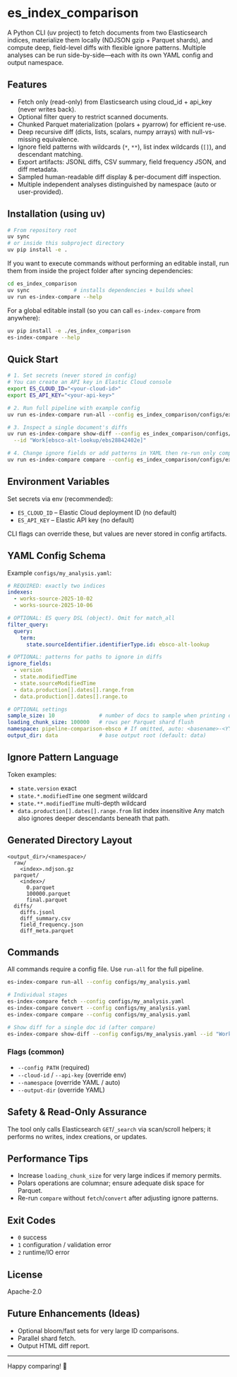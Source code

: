 # es_index_comparison

A Python CLI (uv project) to fetch documents from two Elasticsearch indices, materialize them locally (NDJSON gzip + Parquet shards), and compute deep, field-level diffs with flexible ignore patterns. Multiple analyses can be run side-by-side—each with its own YAML config and output namespace.

## Features
- Fetch only (read-only) from Elasticsearch using cloud_id + api_key (never writes back).
- Optional filter query to restrict scanned documents.
- Chunked Parquet materialization (polars + pyarrow) for efficient re-use.
- Deep recursive diff (dicts, lists, scalars, numpy arrays) with null-vs-missing equivalence.
- Ignore field patterns with wildcards (`*`, `**`), list index wildcards (`[]`), and descendant matching.
- Export artifacts: JSONL diffs, CSV summary, field frequency JSON, and diff metadata.
- Sampled human-readable diff display & per-document diff inspection.
- Multiple independent analyses distinguished by namespace (auto or user-provided).

## Installation (using uv)
```bash
# From repository root
uv sync
# or inside this subproject directory
uv pip install -e .
```

If you want to execute commands without performing an editable install, run them from inside the project folder after syncing dependencies:

```bash
cd es_index_comparison
uv sync              # installs dependencies + builds wheel
uv run es-index-compare --help
```

For a global editable install (so you can call `es-index-compare` from anywhere):

```bash
uv pip install -e ./es_index_comparison
es-index-compare --help
```

## Quick Start
```bash
# 1. Set secrets (never stored in config)
# You can create an API key in Elastic Cloud console
export ES_CLOUD_ID="<your-cloud-id>"
export ES_API_KEY="<your-api-key>"

# 2. Run full pipeline with example config
uv run es-index-compare run-all --config es_index_comparison/configs/example_analysis.yaml

# 3. Inspect a single document's diffs
uv run es-index-compare show-diff --config es_index_comparison/configs/example_analysis.yaml \
  --id "Work[ebsco-alt-lookup/ebs28842402e]"

# 4. Change ignore fields or add patterns in YAML then re-run only compare
uv run es-index-compare compare --config es_index_comparison/configs/example_analysis.yaml
```

## Environment Variables
Set secrets via env (recommended):
- `ES_CLOUD_ID` – Elastic Cloud deployment ID (no default)
- `ES_API_KEY` – Elastic API key (no default)

CLI flags can override these, but values are never stored in config artifacts.

## YAML Config Schema
Example `configs/my_analysis.yaml`:
```yaml
# REQUIRED: exactly two indices
indexes:
  - works-source-2025-10-02
  - works-source-2025-10-06

# OPTIONAL: ES query DSL (object). Omit for match_all
filter_query:
  query:
    term:
      state.sourceIdentifier.identifierType.id: ebsco-alt-lookup

# OPTIONAL: patterns for paths to ignore in diffs
ignore_fields:
  - version
  - state.modifiedTime
  - state.sourceModifiedTime
  - data.production[].dates[].range.from
  - data.production[].dates[].range.to

# OPTIONAL settings
sample_size: 10              # number of docs to sample when printing diffs
loading_chunk_size: 100000   # rows per Parquet shard flush
namespace: pipeline-comparison-ebsco # If omitted, auto: <basename>-<YYYYMMDD-HHMMSS>
output_dir: data             # base output root (default: data)
```

## Ignore Pattern Language
Token examples:
- `state.version` exact
- `state.*.modifiedTime` one segment wildcard
- `state.**.modifiedTime` multi-depth wildcard
- `data.production[].dates[].range.from` list index insensitive
Any match also ignores deeper descendants beneath that path.

## Generated Directory Layout
```
<output_dir>/<namespace>/
  raw/
    <index>.ndjson.gz
  parquet/
    <index>/
      0.parquet
      100000.parquet
      final.parquet
  diffs/
    diffs.jsonl
    diff_summary.csv
    field_frequency.json
    diff_meta.parquet
```

## Commands
All commands require a config file. Use `run-all` for the full pipeline.

```bash
es-index-compare run-all --config configs/my_analysis.yaml

# Individual stages
es-index-compare fetch --config configs/my_analysis.yaml
es-index-compare convert --config configs/my_analysis.yaml
es-index-compare compare --config configs/my_analysis.yaml

# Show diff for a single doc id (after compare)
es-index-compare show-diff --config configs/my_analysis.yaml --id "Work[ebsco-alt-lookup/ebs28842402e]"
```

### Flags (common)
- `--config PATH` (required)
- `--cloud-id` / `--api-key` (override env)
- `--namespace` (override YAML / auto)
- `--output-dir` (override YAML)

## Safety & Read-Only Assurance
The tool only calls Elasticsearch `GET`/`_search` via scan/scroll helpers; it performs no writes, index creations, or updates.

## Performance Tips
- Increase `loading_chunk_size` for very large indices if memory permits.
- Polars operations are columnar; ensure adequate disk space for Parquet.
- Re-run `compare` without `fetch`/`convert` after adjusting ignore patterns.

## Exit Codes
- `0` success
- `1` configuration / validation error
- `2` runtime/IO error

## License
Apache-2.0

## Future Enhancements (Ideas)
- Optional bloom/fast sets for very large ID comparisons.
- Parallel shard fetch.
- Output HTML diff report.

---
Happy comparing! 🧪
